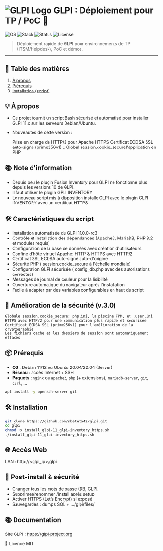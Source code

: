 # ![GLPI Logo](https://glpi-project.org/wp-content/uploads/2021/06/logo-glpi-bleu-1.png) GLPI : Déploiement pour TP / PoC 🧰

![OS](https://img.shields.io/badge/OS-Debian%2011%2F12%20|%20Ubuntu%2020.04%2F22.04-blue)
![Stack](https://img.shields.io/badge/Stack-PHP%20|%20MariaDB%20|%20Nginx%2FApache-orange)
![Status](https://img.shields.io/badge/Status-Lab%20Ready-success)
![License](https://img.shields.io/badge/License-MIT-green)

> Déploiement rapide de **GLPI** pour environnements de TP (ITSM/Helpdesk), PoC et démos.

---

## 📑 Table des matières
1. [À propos](#-à-propos)
2. [Prérequis](#-prérequis)
3. [Installation (script)](#-installation-script)

## 💡 À propos
- Ce projet fournit un script Bash sécurisé et automatisé pour installer GLPI 11.x sur les serveurs Debian/Ubuntu.

- Nouveautés de cette version :

    Prise en charge de HTTP/2 pour Apache HTTPS
    Certificat ECDSA SSL auto-signé (prime256v1)
    :: Global session.cookie_securel'application en PHP

## 📚 Note d'information
- Depuis peu le plugin Fusion Inventory pour GLPI ne fonctionne plus depuis les versions 10 de GLPI.
- Il faut utiliser le plugin GPLI INVENTORY
- Le nouveau script mis à disposition installe GLPI avec le plugin GLPI INVENTORY avec un certificat HTTPS

## 🛠️ Caractéristiques du script
- Installation automatisée du GLPI 11.0.0-rc3
- Contrôle et installation des dépendances (Apache2, MariaDB, PHP 8.2 et modules requis)
- Configuration de la base de données avec création d'utilisateurs
- Confine d'hôte virtuel Apache: HTTP & HTTPS avec HTTP/2
- Certificat SSL ECDSA auto-signé auto-d'origine
- Sécurité PHP ( session.cookie_secure à l'échelle mondiale)
- Configuration GLPI sécurisée ( config_db.php avec des autorisations correctes)
- Messages de journal de couleur pour la lisibilité
- Ouverture automatique du navigateur après l'installation
- Facile à adapter par des variables configurables en haut du script

## 🔐 Amélioration de la sécurité (v.3.0)

    Globale session.cookie_secure: php.ini, la piscine FPM, et .user.ini
    HTTPS avec HTTP/2 pour une communication plus rapide et sécurisée
    Certificat ECDSA SSL (prime256v1) pour l'amélioration de la cryptographie
    Les fichiers cache et les dossiers de session sont automatiquement effacés

## 📦 Prérequis 
- **OS** : Debian 11/12 ou Ubuntu 20.04/22.04 (Server)
- **Réseau** : accès Internet + SSH
- **Paquets** : `nginx` ou `apache2`, `php` (+ extensions), `mariadb-server`, `git`, `curl`, …

```bash
apt install -y openssh-server git
```
## 🛠️ Installation 
```bash
git clone https://github.com/sbeteta42/glpi.git
cd glpi
chmod +x install_glpi-11_glpi-inventory_https.sh
./install_glpi-11_glpi-inventory_https.sh
```
## 🌐 Accès Web
LAN : http://<glpi_ip>/glpi

## 🔐 Post-install & sécurité
- Changer tous les mots de passe (DB, GLPI)
- Supprimer/renommer /install après setup
- Activer HTTPS (Let’s Encrypt) si exposé
- Sauvegardes : dumps SQL + .../glpi/files/

## 📚 Documentation
Site GLPI : https://glpi-project.org

📜 Licence
MIT

